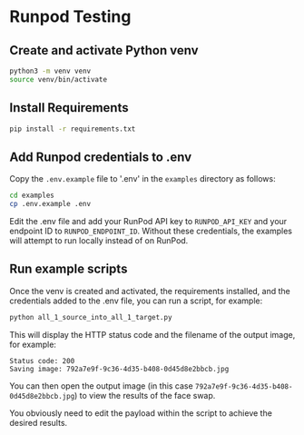 # Runpod Testing

## Create and activate Python venv

```bash
python3 -m venv venv
source venv/bin/activate
```

## Install Requirements

```bash
pip install -r requirements.txt
```

## Add Runpod credentials to .env

Copy the `.env.example` file to '.env' in the `examples`
directory as follows:

```bash
cd examples
cp .env.example .env
```

Edit the .env file and add your RunPod API key to
`RUNPOD_API_KEY` and your endpoint ID to
`RUNPOD_ENDPOINT_ID`.  Without these credentials,
the examples will attempt to run locally instead of
on RunPod.

## Run example scripts

Once the venv is created and activated, the requirements
installed, and the credentials added to the .env
file, you can run a script, for example:

```bash
python all_1_source_into_all_1_target.py
```

This will display the HTTP status code and the filename
of the output image, for example:
```
Status code: 200
Saving image: 792a7e9f-9c36-4d35-b408-0d45d8e2bbcb.jpg
```

You can then open the output image (in this case
`792a7e9f-9c36-4d35-b408-0d45d8e2bbcb.jpg`) to view the
results of the face swap.

You obviously need to edit the payload within the
script to achieve the desired results.
